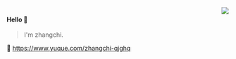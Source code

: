 <img align="right" src="https://github-readme-stats.vercel.app/api?username=fancylife&show_icons=true&icon_color=805AD5&text_color=718096&bg_color=ffffff&hide_title=true" />

#### Hello 👏

> I'm zhangchi.  

🔗 https://www.yuque.com/zhangchi-qjghq
